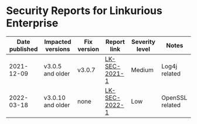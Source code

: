 # Security Reports for Linkurious Enterprise

| Date published | Impacted versions | Fix version | Report link                         | Severity level | Notes            
|----------------|-------------------|-------------|-------------------------------------|----------------|------
| 2021-12-09     | v3.0.5 and older  | v3.0.7      | [LK-SEC-2021-1](CVE-2021-44228.md)  | Medium         | Log4j related
| 2022-03-18     | v3.0.10 and older | none        | [LK-SEC-2022-1](LK-SEC-2022-1.md)   | Low            | OpenSSL related

